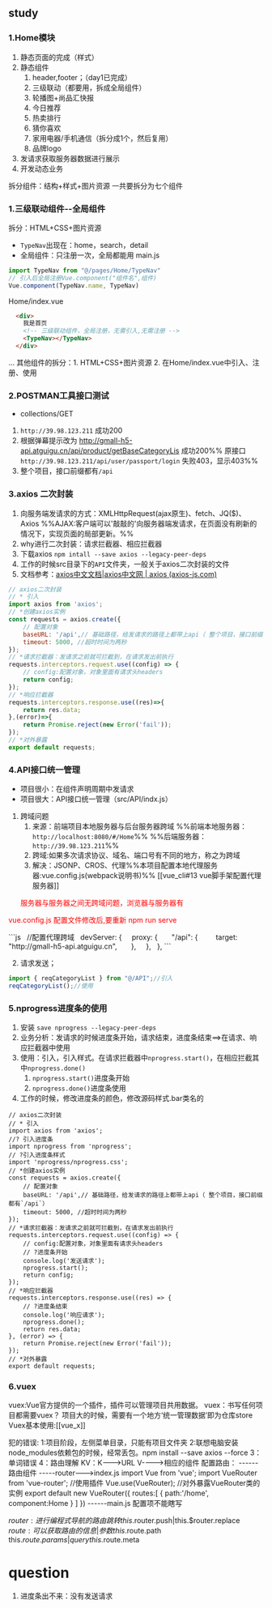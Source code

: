## study
### 1.Home模块
1. 静态页面的完成（样式）
2. 静态组件
	1. header,footer；（day1已完成）
	2. 三级联动（都要用，拆成全局组件）
	3. 轮播图+尚品汇快报
	4. 今日推荐
	5. 热卖排行
	6. 猜你喜欢
	7. 家用电器/手机通信（拆分成1个，然后复用）
	8. 品牌logo
3. 发请求获取服务器数据进行展示
4. 开发动态业务

拆分组件：结构+样式+图片资源
一共要拆分为七个组件

### 1.三级联动组件--全局组件
拆分：HTML+CSS+图片资源
- `TypeNav`出现在：home，search，detail
- 全局组件：只注册一次，全局都能用
main.js
```js
import TypeNav from "@/pages/Home/TypeNav"
// 引入后全局注册Vue.component("组件名",组件)
Vue.component(TypeNav.name, TypeNav)
```
Home/index.vue
```html
  <div>
    我是首页
    <!-- 三级联动组件，全局注册，无需引入,无需注册 -->
    <TypeNav></TypeNav>
  </div>
```

...
其他组件的拆分：1. HTML+CSS+图片资源 2. 在Home/index.vue中引入、注册、使用

### 2.POSTMAN工具接口测试
- collections/GET
1. `http://39.98.123.211` 成功200
2. 根据弹幕提示改为 http://gmall-h5-api.atguigu.cn/api/product/getBaseCategoryLis 成功200%% 原接口`http://39.98.123.211/api/user/passport/login` 失败403，显示403%%
3. 整个项目，接口前缀都有`/api`

### 3.axios 二次封装
1. 向服务端发请求的方式：XMLHttpRequest(ajax原生)、fetch、JQ($)、Axios %%AJAX:客户端可以'敲敲的'向服务器端发请求，在页面没有刷新的情况下，实现页面的局部更新。%%
2. why进行二次封装：请求拦截器、相应拦截器
3. 下载axios `npm intall --save axios --legacy-peer-deps`
4. 工作的时候src目录下的`API`文件夹，一般关于axios二次封装的文件
5. 文档参考：[axios中文文档|axios中文网 | axios (axios-js.com)](http://www.axios-js.com/zh-cn/docs/index.html)
```js
// axios二次封装
// * 引入
import axios from 'axios';
// *创建axios实例
const requests = axios.create({
    // 配置对象
    baseURL: '/api',// 基础路径，给发请求的路径上都带上api（ 整个项目，接口前缀都有`/api`）
    timeout: 5000, //超时时间为两秒
});
// *请求拦截器：发请求之前就可拦截到，在请求发出前执行
requests.interceptors.request.use((config) => {
    // config:配置对象，对象里面有请求头headers
    return config;
});
// *响应拦截器
requests.interceptors.response.use((res)=>{
    return res.data;
},(error)=>{
    return Promise.reject(new Error('fail'));
});
// *对外暴露
export default requests;
```

### 4.API接口统一管理
- 项目很小：在组件声明周期中发请求
- 项目很大：API接口统一管理（src/API/indx.js）
1. 跨域问题
	1. 来源：前端项目本地服务器与后台服务器跨域
	%%前端本地服务器：`http://localhost:8080/#/Home`%%
	%%后端服务器：`http://39.98.123.211`%%
	2. 跨域:如果多次请求协议、域名、端口号有不同的地方，称之为跨域
	3. 解决：JSONP、CROS、代理%%本项目配置本地代理服务器:vue.config.js(webpack说明书)%%
	[[vue_cli#13 vue脚手架配置代理服务器]]
	<p style="color:red">服务器与服务器之间无跨域问题，浏览器与服务器有</p>
<p style="color:red">vue.config.js 配置文件修改后,要重新 npm run serve</p>
```js
  //配置代理跨域
  devServer: {
    proxy: {
      "/api": {
        target: "http://gmall-h5-api.atguigu.cn",
      },
    },
  },
```

2. 请求发送；
```js
import { reqCategoryList } from "@/API";//引入
reqCategoryList();//使用
```

### 5.nprogress进度条的使用
1. 安装 `save nprogress --legacy-peer-deps`
2. 业务分析：发请求的时候进度条开始，请求结束，进度条结束==>在请求、响应拦截器中使用
3. 使用：引入，引入样式。在请求拦截器中`nprogress.start()`，在相应拦截其中`nprogress.done()`
	1. `nprogress.start()`进度条开始
	2. `nprogress.done()`进度条使用
4. 工作的时候，修改进度条的颜色，修改源码样式.bar类名的
```JS
// axios二次封装
// * 引入
import axios from 'axios';
//? 引入进度条
import nprogress from 'nprogress';
// ?引入进度条样式
import 'nprogress/nprogress.css';
// *创建axios实例
const requests = axios.create({
    // 配置对象
    baseURL: '/api',// 基础路径，给发请求的路径上都带上api（ 整个项目，接口前缀都有`/api`）
    timeout: 5000, //超时时间为两秒
});
// *请求拦截器：发请求之前就可拦截到，在请求发出前执行
requests.interceptors.request.use((config) => {
    // config:配置对象，对象里面有请求头headers
    // ?进度条开始
    console.log('发送请求');
    nprogress.start();
    return config;
});
// *响应拦截器
requests.interceptors.response.use((res) => {
    // ?进度条结束
    console.log('响应请求');
    nprogress.done();
    return res.data;
}, (error) => {
    return Promise.reject(new Error('fail'));
});
// *对外暴露
export default requests;
```

### 6.vuex
vuex:Vue官方提供的一个插件，插件可以管理项目共用数据。
vuex：书写任何项目都需要vuex？
项目大的时候，需要有一个地方‘统一管理数据’即为仓库store
Vuex基本使用:[[vue_x]]


犯的错误:
1:项目阶段，左侧菜单目录，只能有项目文件夹
2:联想电脑安装node_modules依赖包的时候，经常丢包。npm install --save axios --force
3：单词错误
4：路由理解
KV：K--->URL  V---->相应的组件
配置路由：
     ------路由组件
     -----router--->index.js
                  import Vue  from 'vue';
                  import VueRouter from 'vue-router';
                  //使用插件
                  Vue.use(VueRouter);
                  //对外暴露VueRouter类的实例
                  export default new VueRouter({
                       routes:[
                            {
                                 path:'/home',
                                 component:Home
                            }
                       ]
                  })
    ------main.js   配置项不能瞎写


$router:进行编程式导航的路由跳转
this.$router.push|this.$router.replace
$route:可以获取路由的信息|参数
this.$route.path
this.$route.params|query
this.$route.meta

















# question
1. 进度条出不来：没有发送请求